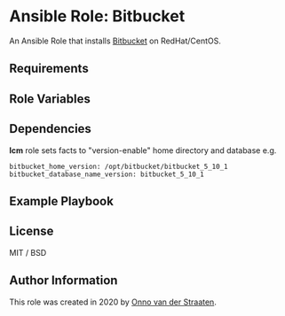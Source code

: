 # Ansible Role: Bitbucket

An Ansible Role that installs [Bitbucket](https://www.atlassian.com/software/bitbucket/) on RedHat/CentOS.

## Requirements

## Role Variables

## Dependencies

__lcm__ role sets facts to "version-enable" home directory and database e.g. 

    bitbucket_home_version: /opt/bitbucket/bitbucket_5_10_1
    bitbucket_database_name_version: bitbucket_5_10_1

## Example Playbook


## License

MIT / BSD

## Author Information

This role was created in 2020 by [Onno van der Straaten](https://www.onknows.com/).  

